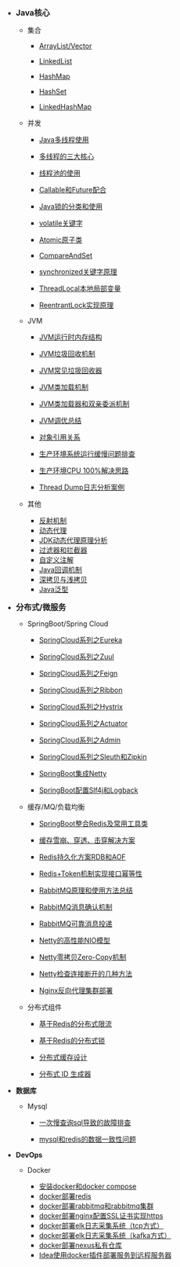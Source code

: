 - <font size=3>**Java核心**</font>

  

  - 集合

    - [ArrayList/Vector](collections/ArrayList.md)

    - [LinkedList](collections/LinkedList.md)

    - [HashMap](collections/HashMap.md)

    - [HashSet](collections/HashSet.md)

    - [LinkedHashMap](collections/LinkedHashMap.md)

      

  - 并发

    - [Java多线程使用](concurrency/Java多线程使用.md)

    - [多线程的三大核心](thread/Threadcore.md)

    - [线程池的使用](concurrency/线程池的使用.md)

    - [Callable和Future配合](concurrency/Callable和Future配合.md)

    - [Java锁的分类和使用](concurrency/Java锁的分类和使用.md)

    - [volatile关键字](concurrency/volatile关键字.md)

    - [Atomic原子类](concurrency/Atomic原子类.md)

    - [CompareAndSet](concurrency/CompareAndSet.md)

    - [synchronized关键字原理](concurrency/synchronized关键字原理.md)

    - [ThreadLocal本地局部变量](concurrency/ThreadLocal本地局部变量.md)

    - [ReentrantLock实现原理 ](concurrency/ReentrantLock实现原理.md)

      

  - JVM

    - [JVM运行时内存结构](jvm/JVM运行时内存结构.md)
    
    - [JVM垃圾回收机制](jvm/JVM垃圾回收机制.md)
    
    - [JVM常见垃圾回收器](jvm/JVM常见垃圾回收器.md)
    
    - [JVM类加载机制](jvm/JVM类加载机制.md)
    
    - [JVM类加载器和双亲委派机制](jvm/JVM类加载器和双亲委派机制.md)
    
    - [JVM调优总结](jvm/JVM调优总结.md)
    
    - [对象引用关系](jvm/对象引用关系总结.md)
    
    - [生产环境系统运行缓慢问题排查](jvm/生产环境系统运行缓慢问题排查.md)
    
    - [生产环境CPU 100%解决思路](jvm/生产环境CPU100解决思路.md)
    
    - [Thread Dump日志分析案例](jvm/ThreadDump日志分析案例.md)
    
      
    
  - 其他

    - [反射机制](java_others/反射机制.md)
    - [动态代理](java_others/动态代理.md)
    - [JDK动态代理原理分析](java_others/JDK动态代理原理分析.md)
    - [过滤器和拦截器](java_others/过滤器和拦截器.md)
    - [自定义注解](java_others/自定义注解.md)
    - [Java回调机制](java_others/Java回调机制.md)
    - [深拷贝与浅拷贝](java_others/深拷贝与浅拷贝.md)
    - [Java泛型](java_others/Java泛型.md)

  

- <font size=3>**分布式/微服务**</font>

  

  - SpringBoot/Spring Cloud

    - [SpringCloud系列之Eureka](springcloud/SpringCloud系列之Eureka.md)

    - [SpringCloud系列之Zuul](springcloud/SpringCloud系列之zuul.md)

    - [SpringCloud系列之Feign](springcloud/SpringCloud系列之Feign.md)

    - [SpringCloud系列之Ribbon](springcloud/SpringCloud系列之Ribbon.md)

    - [SpringCloud系列之Hystrix](springcloud/SpringCloud系列之Hystrix.md)
    
    - [SpringCloud系列之Actuator](springcloud/SpringCloud系列之Actuator.md)
    
    - [SpringCloud系列之Admin](springcloud/SpringCloud系列之Admin.md)
    
    - [SpringCloud系列之Sleuth和Zipkin](springcloud/SpringCloud系列之Sleuth和Zipkin.md)
    
    - [SpringBoot集成Netty](springboot/SpringBoot集成Netty.md)
    
    - [SpringBoot配置Slf4j和Logback](springboot/SpringBoot配置Slf4j和Logback.md)
    
      
    
  - 缓存/MQ/负载均衡

    - [SpringBoot整合Redis及常用工具类](cache/SpringBoot整合Redis及常用工具类.md)
    
    - [缓存雪崩、穿透、击穿解决方案](cache/缓存雪崩穿透击穿解决方案.md)
    
    - [Redis持久化方案RDB和AOF](cache/Redis持久化方案RDB和AOF.md)
    
    - [Redis+Token机制实现接口幂等性](cache/Redis实现接口幂等性方案.md)
    
    - [RabbitMQ原理和使用方法总结](mq/RabbitMQ原理和使用方法总结.md)
    
    - [RabbitMQ消息确认机制](mq/RabbitMQ消息确认机制.md)
    
    - [RabbitMQ可靠消息投递](mq/RabbitMQ可靠消息投递.md)
    
    - [Netty的高性能NIO模型](netty/Netty的高性能NIO模型.md)
    
    - [Netty零拷贝Zero-Copy机制](netty/Netty零拷贝Zero-copy机制.md)
    
    - [Netty检查连接断开的几种方法](netty/Netty检查连接断开的几种方法.md)
    
    - [Nginx反向代理集群部署](nginx/Nginx反向代理集群部署.md)
    
      
    
  - 分布式组件
    
    - [基于Redis的分布式限流](distributed_component/基于Redis的分布式限流.md)
    
    - [基于Redis的分布式锁](distributed_component/基于Redis的分布式锁.md)
    
    - [分布式缓存设计](distributed_component/分布式缓存设计.md)
    
    - [分布式 ID 生成器](distributed_component/分布式ID生成器.md)
    
    
    

- **数据库**

  

  - Mysql

    - [一次慢查询sql导致的故障排查](mysql/一次慢查询sql导致的故障排查.md)

    - [mysql和redis的数据一致性问题](mysql/mysql和redis的数据一致性问题.md)

    

    

- **DevOps**

  

  - Docker

    - [安装docker和docker compose](docker/安装docker和dockercompose.md)
    - [docker部署redis](docker/docker部署redis.md)
    - [docker部署rabbitmq和rabbitmq集群](docker/docker部署rabbitmq和rabbitmq集群.md)
    - [docker部署nginx配置SSL证书实现https](docker/docker部署nginx配置SSL证书实现https.md)
    - [docker部署elk日志采集系统（tcp方式）](docker/docker部署elk日志采集系统（tcp方式）.md)
    - [docker部署elk日志采集系统（kafka方式）](docker/docker部署elk日志采集系统（kafka方式）.md)
    - [docker部署nexus私有仓库](docker/docker部署nexus私有仓库.md)
    - [Idea使用docker插件部署服务到远程服务器](docker/Idea使用docker插件部署服务到远程服务器.md)

